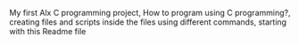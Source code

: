 My first Alx C programming project, How to program using C programming?, creating files and scripts inside the files using different commands, starting with this Readme file
